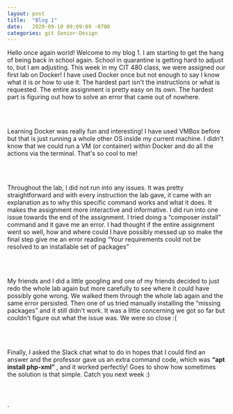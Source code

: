 ```yaml
---
layout: post
title:  "Blog 1"
date:   2020-09-10 09:09:09 -0700
categories: git Senior-Design
---
```

<html>
<style>

body {
background-image: url("https://images.unsplash.com/photo-1502239608882-93b729c6af43?ixlib=rb-1.2.1&ixid=eyJhcHBfaWQiOjEyMDd9&w=1000&q=80");
background-size: cover;
background-color:#C0C0C0;
}
html, body, h1, h2, h3, h4, h5, h6, p {
color:white;
}

</style>

<p> Hello once again world! Welcome to my blog 1. I am starting to get the hang of being back in school again. School in quarantine is getting hard to adjust to, but I am adjusting. This week in my CIT 480 class, we were assigned our first lab on Docker! I have used Docker once but not enough to say I know what it is or how to use it. The hardest part isn't the instructions or what is requested. The entire assignment is pretty easy on its own. The hardest part is figuring out how to solve an error that came out of nowhere. 

<br><br>

Learning Docker was really fun and interesting! I have used VMBox before but that is just running a whole other OS inside my current machine. I didn't know that we could run a VM (or container) within Docker and do all the actions via the terminal. That's so cool to me! 

<br><br>

Throughout  the lab, I did not run into any issues. It was pretty straightforward and with every instruction the lab gave, it came with an explanation as to why this specific command works and what it does. It makes the assignment more interactive and informative. I did run into one issue towards the end of the assignment. I tried doing a “composer install” command and it gave me an error. I had thought if the entire assignment went so well, how and where could I have possibly messed up so make the final step give me an error reading “Your requirements could not be resolved to an installable set of packages” 

<br><br>

My friends and I did a little googling and one of my friends decided to just redo the whole lab again but more carefully to see where it could have possibly gone wrong. We walked them through the whole lab again and the same error persisted. Then one of us tried manually installing the “missing packages” and it still didn't work. It was a little concerning we got so far but couldn't figure out what the issue was. We were so close :(

<br><br>

Finally, I asked the Slack chat what to do in hopes that I could find an answer and the professor gave us an extra command code, which was <b> “apt install php-xml” </b>, and it worked perfectly! Goes to show how sometimes the solution is that simple. Catch you next week :)

<br><br>

</p>

</html>
`
